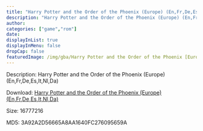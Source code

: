 ```yaml
---
title: "Harry Potter and the Order of the Phoenix (Europe) (En,Fr,De,Es,It,Nl,Da)"
description: "Harry Potter and the Order of the Phoenix (Europe) (En,Fr,De,Es,It,Nl,Da)"
author: 
categories: ["game","rom"]
date: 
displayInList: true
displayInMenu: false
dropCap: false
featuredImage: /img/gba/Harry Potter and the Order of the Phoenix [Europe].jpg
---
```


Description: Harry Potter and the Order of the Phoenix (Europe) (En,Fr,De,Es,It,Nl,Da)

Download: <a style="text-decoration:underline;" href="https://mega.nz/#!WCJ2UAhS!Kizkuwu-fq5JhunQMQ2LAwyE0wN1BTzPJTt0UHogle8" target = "_blank" rel = "nofollow" > Harry Potter and the Order of the Phoenix (Europe) (En,Fr,De,Es,It,Nl,Da)</a>

Size: 16777216

MD5: 3A92A2D56665A8AA1640FC276095659A

